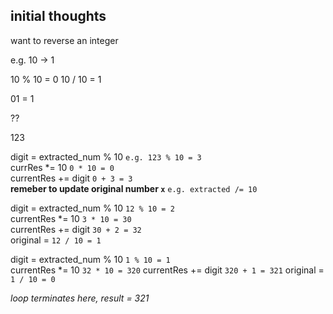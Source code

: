 ## initial thoughts
want to reverse an integer

e.g. 10 -> 1

10 % 10 = 0
10 / 10 = 1

01 = 1

??

123

digit = extracted_num % 10 `e.g. 123 % 10 = 3`\
currRes *= 10 `0 * 10 = 0`\
currentRes += digit `0 + 3 = 3`\
**remeber to update original number `x`** `e.g. extracted /= 10`

digit = extracted_num % 10 `12 % 10 = 2`\
currentRes *= 10 `3 * 10 = 30`\
currentRes += digit `30 + 2 = 32`\
original = `12 / 10 = 1`

digit = extracted_num % 10 `1 % 10 = 1`\
currentRes *= 10 `32 * 10 = 320`
currentRes += digit `320 + 1 = 321`
original = `1 / 10 = 0`

*loop terminates here, result = 321*


